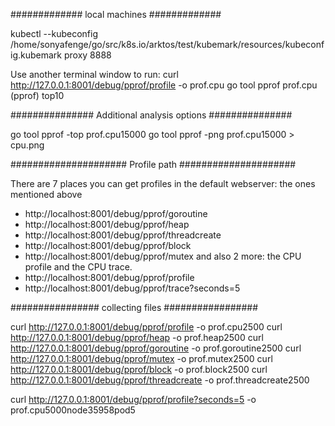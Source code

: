 #############
local machines
#############

kubectl --kubeconfig /home/sonyafenge/go/src/k8s.io/arktos/test/kubemark/resources/kubeconfig.kubemark proxy 8888

Use another terminal window to run:
curl http://127.0.0.1:8001/debug/pprof/profile -o prof.cpu
go tool pprof prof.cpu
(pprof) top10

###############
Additional analysis options
###############

go tool pprof -top prof.cpu15000
go tool pprof -png prof.cpu15000 > cpu.png



#####################
Profile path
#####################

There are 7 places you can get profiles in the default webserver: the ones mentioned above
* http://localhost:8001/debug/pprof/goroutine 
* http://localhost:8001/debug/pprof/heap 
* http://localhost:8001/debug/pprof/threadcreate 
* http://localhost:8001/debug/pprof/block 
* http://localhost:8001/debug/pprof/mutex 
and also 2 more: the CPU profile and the CPU trace.
* http://localhost:8001/debug/pprof/profile 
* http://localhost:8001/debug/pprof/trace?seconds=5 


################
collecting files
#################

curl http://127.0.0.1:8001/debug/pprof/profile -o prof.cpu2500
curl http://127.0.0.1:8001/debug/pprof/heap -o prof.heap2500
curl http://127.0.0.1:8001/debug/pprof/goroutine  -o prof.goroutine2500
curl http://127.0.0.1:8001/debug/pprof/mutex  -o prof.mutex2500
curl http://127.0.0.1:8001/debug/pprof/block  -o prof.block2500
curl http://127.0.0.1:8001/debug/pprof/threadcreate  -o prof.threadcreate2500

curl http://127.0.0.1:8001/debug/pprof/profile?seconds=5  -o prof.cpu5000node35958pod5
